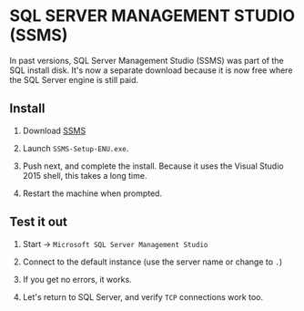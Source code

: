 SQL SERVER MANAGEMENT STUDIO (SSMS)
===================================

In past versions, SQL Server Management Studio (SSMS) was part of the SQL install disk.  It's now a separate download because it is now free where the SQL Server engine is still paid.

Install
-------

1. Download [SSMS](https://docs.microsoft.com/en-us/sql/ssms/download-sql-server-management-studio-ssms)

2. Launch `SSMS-Setup-ENU.exe`.

3. Push next, and complete the install.  Because it uses the Visual Studio 2015 shell, this takes a long time.

4. Restart the machine when prompted.


Test it out
-----------

1. Start -> `Microsoft SQL Server Management Studio`

2. Connect to the default instance (use the server name or change to `.`)

3. If you get no errors, it works.

4. Let's return to SQL Server, and verify `TCP` connections work too.
